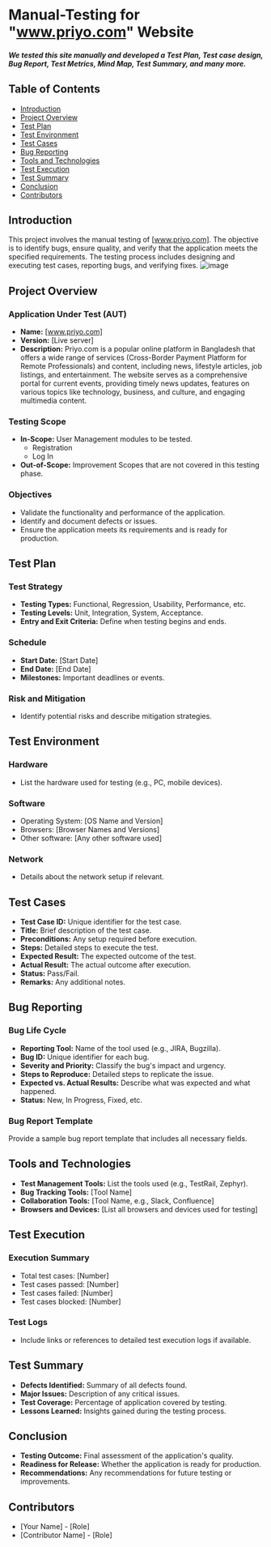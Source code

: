 # Manual-Testing for "www.priyo.com" Website
##### We tested this site manually and developed a Test Plan, Test case design, Bug Report, Test Metrics, Mind Map, Test Summary, and many more.

## Table of Contents
- [Introduction](#introduction)
- [Project Overview](#project-overview)
- [Test Plan](#test-plan)
- [Test Environment](#test-environment)
- [Test Cases](#test-cases)
- [Bug Reporting](#bug-reporting)
- [Tools and Technologies](#tools-and-technologies)
- [Test Execution](#test-execution)
- [Test Summary](#test-summary)
- [Conclusion](#conclusion)
- [Contributors](#contributors)

## Introduction
This project involves the manual testing of [www.priyo.com]. The objective is to identify bugs, ensure quality, and verify that the application meets the specified requirements. The testing process includes designing and executing test cases, reporting bugs, and verifying fixes.
![image](https://github.com/user-attachments/assets/dcb47530-1c75-474b-9312-f5a6b61afc8c)


## Project Overview
### Application Under Test (AUT)
- **Name:** [www.priyo.com]
- **Version:** [Live server]
- **Description:** Priyo.com is a popular online platform in Bangladesh that offers a wide range of services (Cross-Border Payment Platform for
Remote Professionals) and content, including news, lifestyle articles, job listings, and entertainment. The website serves as a comprehensive portal for current events, providing timely news updates, features on various topics like technology, business, and culture, and engaging multimedia content.

### Testing Scope
- **In-Scope:** User Management modules to be tested.
    - Registration
    - Log In
- **Out-of-Scope:** Improvement Scopes that are not covered in this testing phase.

### Objectives
- Validate the functionality and performance of the application.
- Identify and document defects or issues.
- Ensure the application meets its requirements and is ready for production.

## Test Plan
### Test Strategy
- **Testing Types:** Functional, Regression, Usability, Performance, etc.
- **Testing Levels:** Unit, Integration, System, Acceptance.
- **Entry and Exit Criteria:** Define when testing begins and ends.

### Schedule
- **Start Date:** [Start Date]
- **End Date:** [End Date]
- **Milestones:** Important deadlines or events.

### Risk and Mitigation
- Identify potential risks and describe mitigation strategies.

## Test Environment
### Hardware
- List the hardware used for testing (e.g., PC, mobile devices).

### Software
- Operating System: [OS Name and Version]
- Browsers: [Browser Names and Versions]
- Other software: [Any other software used]

### Network
- Details about the network setup if relevant.

## Test Cases
- **Test Case ID:** Unique identifier for the test case.
- **Title:** Brief description of the test case.
- **Preconditions:** Any setup required before execution.
- **Steps:** Detailed steps to execute the test.
- **Expected Result:** The expected outcome of the test.
- **Actual Result:** The actual outcome after execution.
- **Status:** Pass/Fail.
- **Remarks:** Any additional notes.

## Bug Reporting
### Bug Life Cycle
- **Reporting Tool:** Name of the tool used (e.g., JIRA, Bugzilla).
- **Bug ID:** Unique identifier for each bug.
- **Severity and Priority:** Classify the bug's impact and urgency.
- **Steps to Reproduce:** Detailed steps to replicate the issue.
- **Expected vs. Actual Results:** Describe what was expected and what happened.
- **Status:** New, In Progress, Fixed, etc.

### Bug Report Template
Provide a sample bug report template that includes all necessary fields.

## Tools and Technologies
- **Test Management Tools:** List the tools used (e.g., TestRail, Zephyr).
- **Bug Tracking Tools:** [Tool Name]
- **Collaboration Tools:** [Tool Name, e.g., Slack, Confluence]
- **Browsers and Devices:** [List all browsers and devices used for testing]

## Test Execution
### Execution Summary
- Total test cases: [Number]
- Test cases passed: [Number]
- Test cases failed: [Number]
- Test cases blocked: [Number]

### Test Logs
- Include links or references to detailed test execution logs if available.

## Test Summary
- **Defects Identified:** Summary of all defects found.
- **Major Issues:** Description of any critical issues.
- **Test Coverage:** Percentage of application covered by testing.
- **Lessons Learned:** Insights gained during the testing process.

## Conclusion
- **Testing Outcome:** Final assessment of the application's quality.
- **Readiness for Release:** Whether the application is ready for production.
- **Recommendations:** Any recommendations for future testing or improvements.

## Contributors
- [Your Name] - [Role]
- [Contributor Name] - [Role]



